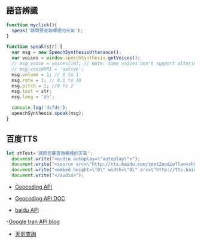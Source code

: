 ## 語音辨識
```js
function myclick(){
  speak('請問要查詢哪裡的天氣');
}

function speak(str) {
  var msg = new SpeechSynthesisUtterance();
  var voices = window.speechSynthesis.getVoices();
  // msg.voice = voices[10]; // Note: some voices don't support altering params
  // msg.voiceURI = 'native';
  msg.volume = 1; // 0 to 1
  msg.rate = 1; // 0.1 to 10
  msg.pitch = 1; //0 to 2
  msg.text = str;
  msg.lang = 'zh';

  console.log('dsfds');
  speechSynthesis.speak(msg);
}

```

## 百度TTS
```js
let zhText='請問您要查詢哪裡的天氣';
  document.write("<audio autoplay=\"autoplay\">");
  document.write("<source src=\"http://tts.baidu.com/text2audio?lan=zh&ie=UTF-8&spd=2&text=" + zhText + "\" type=\"audio/mpeg\">");
  document.write("<embed height=\"0\" width=\"0\" src=\"http://tts.baidu.com/text2audio?lan=zh&ie=UTF-8&spd=2&text=" + zhText + "\">");
  document.write("</audio>");
```



- [Geocoding API ](https://maps.googleapis.com/maps/api/geocode/json?latlng=22.9926949,120.2155742&key=AIzaSyC8UY5L0pC6c3PaOZRcVr8u0R5cuxFC8qU)

- [Geocoding API DOC](https://developers.google.com/maps/documentation/geocoding/start)

- [baidu API](http://api.map.baidu.com/geocoder?output=json&location=22.9926949,120.2155742&ak=esNPFDwwsXWtsQfw4NMNmur1
)

-[Google tran API blog](https://note.pcwu.net/2017/02/08/tts-api/)


- [天氣查詢](https://temporatry.github.io/Wireslss-final-project/local-weather-app/index.html)

